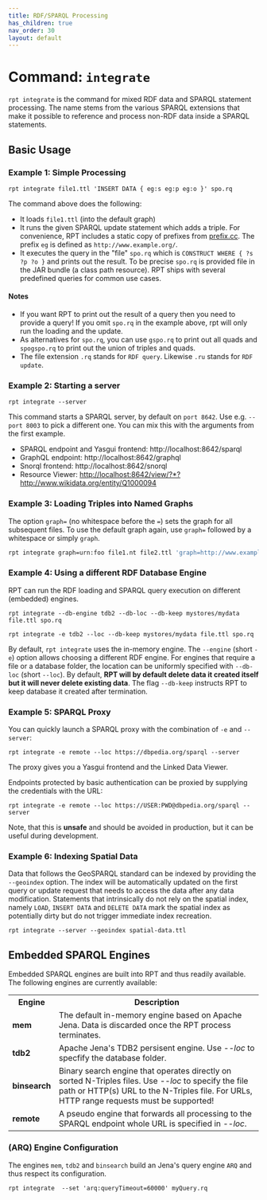 ```yaml
---
title: RDF/SPARQL Processing
has_children: true
nav_order: 30
layout: default
---
```


# Command: `integrate`

`rpt integrate` is the command for mixed RDF data and SPARQL statement processing. The name stems from the various SPARQL extensions that make it possible to reference and process non-RDF data inside a SPARQL statements.

## Basic Usage

### Example 1: Simple Processing

`rpt integrate file1.ttl 'INSERT DATA { eg:s eg:p eg:o }' spo.rq`  

The command above does the following:

* It loads `file1.ttl` (into the default graph)
* It runs the given SPARQL update statement which adds a triple. For convenience, RPT includes a static copy of prefixes from [prefix.cc](https://prefix.cc). The prefix `eg` is defined as `http://www.example.org/`.
* It executes the query in the "file" `spo.rq` which is `CONSTRUCT WHERE { ?s ?p ?o }` and prints out the result. To be precise `spo.rq` is provided file in the JAR bundle (a class path resource). RPT ships with several predefined queries for common use cases.



#### Notes

* If you want RPT to print out the result of a query then you need to provide a query! If you omit `spo.rq` in the example above, rpt will only run the loading and the update.
* As alternatives for `spo.rq`, you can use `gspo.rq` to print out all quads and `spogspo.rq` to print out the union of triples and quads.
* The file extension `.rq` stands for `RDF query`. Likewise `.ru` stands for `RDF update`.



### Example 2: Starting a server

`rpt integrate --server`

This command starts a SPARQL server, by default on `port 8642`. Use e.g. `--port 8003` to pick a different one. You can mix this with the arguments from the first example.



* SPARQL endpoint and Yasgui frontend: http://localhost:8642/sparql
* GraphQL endpoint: http://localhost:8642/graphql
* Snorql frontend: http://localhost:8642/snorql
* Resource Viewer: <a href="http://localhost:8642/view/?*?http://www.wikidata.org/entity/Q1000094">http://localhost:8642/view/?*?http://www.wikidata.org/entity/Q1000094</a>

### Example 3: Loading Triples into Named Graphs

The option `graph=` (no whitespace before the `=`) sets the graph for all subsequent files. To use the default graph again, use `graph=` followed by a whitespace or simply `graph`.

```bash
rpt integrate graph=urn:foo file1.nt file2.ttl 'graph=http://www.example.org/' file3.nt.bz2 graph file4.ttl.gz
```


### Example 4: Using a different RDF Database Engine

RPT can run the RDF loading and SPARQL query execution on different (embedded) engines.

`rpt integrate --db-engine tdb2 --db-loc --db-keep mystores/mydata file.ttl spo.rq`

`rpt integrate -e tdb2 --loc --db-keep mystores/mydata file.ttl spo.rq`

By default, `rpt integrate` uses the in-memory engine. The `--engine` (short `-e`) option allows choosing a different RDF engine. For engines that require a file or a database folder, the location can be uniformly specified with `--db-loc` (short `--loc`). By default, **RPT will by default delete data it created itself but it will never delete existing data**. The flag `--db-keep` instructs RPT to keep database it created after termination.



### Example 5: SPARQL Proxy

You can quickly launch a SPARQL proxy with the combination of `-e` and `--server`:

`rpt integrate -e remote --loc https://dbpedia.org/sparql --server`

The proxy gives you a Yasgui frontend and the Linked Data Viewer.

Endpoints protected by basic authentication can be proxied by supplying the credentials with the URL:

`rpt integrate -e remote --loc https://USER:PWD@dbpedia.org/sparql --server`

Note, that this is **unsafe** and should be avoided in production, but it can be useful during development.


### Example 6: Indexing Spatial Data

Data that follows the GeoSPARQL standard can be indexed by providing the `--geoindex` option. The index will be automatically updated on the first query or update request that needs to access the data after any data modification.
Statements that intrinsically do not rely on the spatial index, namely `LOAD`, `INSERT DATA` and `DELETE DATA` mark the spatial index as potentially dirty but do not trigger immediate index recreation.

`rpt integrate --server --geoindex spatial-data.ttl`


## Embedded SPARQL Engines

Embedded SPARQL engines are built into RPT and thus readily available. The following engines are currently available:

<table>
    <tr><th>Engine</th><th>Description</th></tr>
    <tr><td><b>mem</b></td><td>The default in-memory engine based on Apache Jena. Data is discarded once the RPT process terminates.</td></tr>
    <tr><td><b>tdb2</b></td><td>Apache Jena's TDB2 persisent engine. Use <i>--loc</i> to specfify the database folder.</td></tr>
    <tr><td><b>binsearch</b></td><td>Binary search engine that operates directly on sorted N-Triples files. Use <i>--loc</i> to specify the file path or HTTP(s) URL to the N-Triples file. For URLs, HTTP range requests must be supported!</td></tr>
    <tr><td><b>remote</b></td><td>A pseudo engine that forwards all processing to the SPARQL endpoint whole URL is specified in <i>--loc</i>.</td></tr>
</table>



### (ARQ) Engine Configuration

The engines `mem`, `tdb2` and `binsearch` build an Jena's query engine `ARQ` and thus respect its configuration.

`rpt integrate  --set 'arq:queryTimeout=60000' myQuery.rq`




